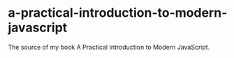 # a-practical-introduction-to-modern-javascript
The source of my book A Practical Introduction to Modern JavaScript. 
